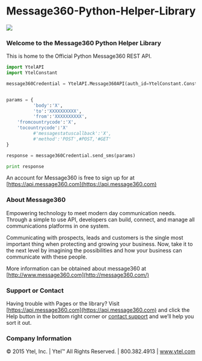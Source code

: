 # Message360-Python-Helper-Library

![](http://message360.com/wordpress/wp-content/uploads/2014/08/message360.png)

### Welcome to the Message360 Python Helper Library
This is home to the Official Python Message360 REST API. 

```Python
import YtelAPI
import YtelConstant

message360Credential = YtelAPI.Message360API(auth_id=YtelConstant.Constant.ACCOUNT_SID,auth_token=YtelConstant.Constant.AUTH_TOKEN)


params = {
          'body':'X',
          'to':'XXXXXXXXXX',
          'from':'XXXXXXXXXX',
	'fromcountrycode':'X',
	'tocountrycode':'X'
          #'messagestatuscallback':'X',
          #'method':'POST',#POST,'#GET'
}

response = message360Credential.send_sms(params)

print response
```

An account for Message360 is free to sign up for at [https://api.message360.com](https://api.message360.com)

### About Message360
Empowering technology to meet modern day communication needs. Through a simple to use API, developers can build, connect, and manage all communications platforms in one system. 

Communicating with prospects, leads and customers is the single most important thing when protecting and growing your business. Now, take it to the next level by imagining the possibilities and how your business can communicate with these people.

More information can be obtained about message360 at [http://www.message360.com](http://message360.com/)

### Support or Contact
Having trouble with Pages or the library?  Visit [https://api.message360.com](https://api.message360.com) and click the Help button in the bottom right corner or [contact support](mailto:support@ytel.com) and we’ll help you sort it out.

### Company Information
© 2015 Ytel, Inc. | Ytel™ All Rights Reserved. | 800.382.4913 | www.ytel.com
